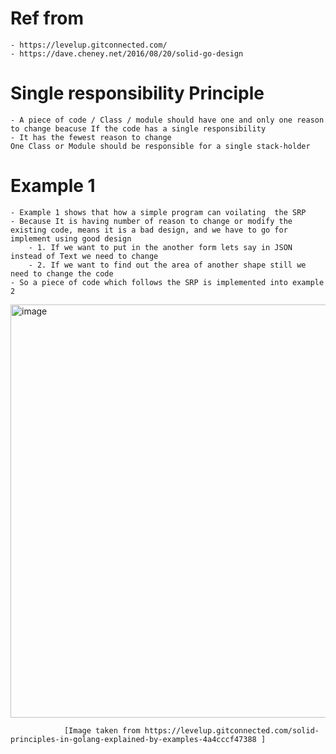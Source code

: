# Ref from
    - https://levelup.gitconnected.com/
    - https://dave.cheney.net/2016/08/20/solid-go-design
# Single responsibility Principle
    - A piece of code / Class / module should have one and only one reason to change beacuse If the code has a single responsibility
    - It has the fewest reason to change
    One Class or Module should be responsible for a single stack-holder
# Example 1
    - Example 1 shows that how a simple program can voilating  the SRP
    - Because It is having number of reason to change or modify the existing code, means it is a bad design, and we have to go for implement using good design
        - 1. If we want to put in the another form lets say in JSON instead of Text we need to change
        - 2. If we want to find out the area of another shape still we need to change the code
    - So a piece of code which follows the SRP is implemented into example 2
  <img width="661" alt="image" src="https://user-images.githubusercontent.com/70482944/184821206-577ebe6e-0de5-46d2-846e-9d2872abe9cc.png">
  
                [Image taken from https://levelup.gitconnected.com/solid-principles-in-golang-explained-by-examples-4a4cccf47388 ]

